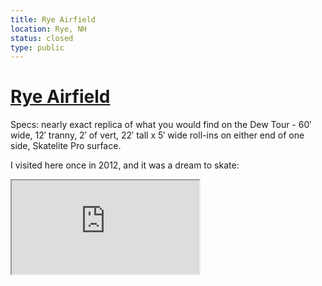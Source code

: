 ```yaml
---
title: Rye Airfield
location: Rye, NH
status: closed
type: public
---
```

# [Rye Airfield](https://www.facebook.com/ryeairfield)

Specs: nearly exact replica of what you would find on the Dew Tour - 60′ wide, 12′ tranny, 2′ of vert, 22′ tall x 5′ wide roll-ins on either end
of one side, Skatelite Pro surface.

I visited here once in 2012, and it was a dream to skate:

<iframe src="https://www.youtube.com/embed/LLHMLC1K_Og"/>

I ended up skating the vert ramp with 
Nora Vasconcellos and Nolan Munroe, which was pretty cool.

Here's some more video of this amazing vert ramp:

<iframe src="https://www.youtube.com/embed/GfyVNGZjaec"/>

and another

<iframe src="https://www.youtube.com/embed/Dm7InfXZ-lo"/>

## 2022 UPDATE (from Ryan Taylor)

> "Hey there, 
 
> Great to stumble upon your ramp list. like that you keep it up to date. I took apart the Rye Vert Ramp and moved it over to Buffalo, New York. It got set up in a key holder warehouse as an 11 1/2'; original transitions were kept underneath the current ramp. Original rye ramp was a 14'ft 1in H ramp. Measured with a laser from tip of coping to top of skatelite. 14 ft of flat 2 ft of vert I believe at 12 ft radius. There were rumors of an elliptical via Jason Speer's ramp building madness. 

> The ramp I did not see on your list is an odd one. Tucked away in Ludlow Vermont right near Okemo resort. It appears to be 9 to 9 and 1/2 ft somewhere around there. It's not quite six sheets wide so it's around 22 to 24 ft wide. What is odd is that it's pool coping on one side, and standard coping on the other. They redid a bunch of back railings and decks on the vert ramp as well as the bowl but never redid the coping, underlayment, or surfacing. The ramp is unskateble due to how dilapidated it is. All the New England vert guys wrote it off as non-existent. Many screws are poking up and won't go back in no matter what angle you stick it back in the hole. The underlayment is that bad, also surfaced in sheet metal which shows how much of a loss it was from the get-go.

> The only place for sessionable vert is the 11 and 1/2 deep end of the Lynch family pro bowl. Surface isn't very smooth for knee slides and pants, but the graffiti helps.

> I'm looking at putting a ramp up in the Boston area as soon as possible. We have funds put together and are just searching for a location. I run New England's only insured skatepark company called Eastern Ramps.  Appreciate your list -- keep killing it with that!"

## 2021 UPDATE (by Joe)

-- unfortunately,  Rye Airfeld is now closed as our man Joe in the field reports

> "So sad. Was supposed to skate this vert ramp first time ever. I arrived, but thanks to covid, the ramp was down to the sheathing being disassembled and moved to Buffalo. Rye closed too.  How is it the best park in the northeast closed? Save VERT!!! The closest ramp is [in Connecticut](/ramps/ct). Why!? Just WHY!?!?!?   I met the guy who bought the ramp, super awesome dude. They're rebuilding it somewhere in Buffalo sometime in the future."

